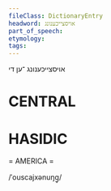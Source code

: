```yaml
---
fileClass: DictionaryEntry
headword: אויסצייכענונג
part_of_speech: 
etymology: 
tags: 
---
```

אויסצייכענונג
־ען
די

CENTRAL
========

HASIDIC
=======
= AMERICA = 

/ˈouscajxənuŋg̥/